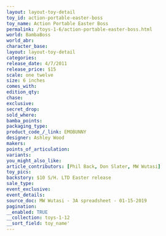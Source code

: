 ```yaml
---
layout: layout-toy-detail 
toy_id: action-portable-easter-boss
toy_name: Action Portable Easter Boss
permalink: /toys-1-6/action-portable-easter-boss.html
world: BambaBoss
world_abr: 
character_base: 
layout: layout-toy-detail
categories: 
release_date: 4/7/2011
release_price: $15 
scale: one twelve
size: 6 inches
comes_with: 
edition_qty: 
chase: 
exclusive: 
secret_drop: 
sold_where: 
bamba_points: 
packaging_type: 
product_code_/_link: EMOBUNNY
designer: Ashley Wood
makers: 
points_of_articulation: 
variants: 
you_might_also_like: 
article_contributors: [Phil Back, Don Slater, MW Wutasi]
toy_pics: 
backstory: $10 S/H. LTD Easter release
sale_type: 
event_exclusive: 
event_details: 
source_doc: MW Wutasi - 3A spreadsheet - 01-15-2019
pagination: 
__enabled: TRUE
__collection: toys-1-12
__sort_field: toy_name'
---
```

